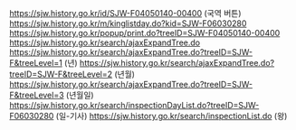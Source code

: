 https://sjw.history.go.kr/id/SJW-F04050140-00400 (국역 버튼)
https://sjw.history.go.kr/m/kinglistday.do?kid=SJW-F06030280
https://sjw.history.go.kr/popup/print.do?treeID=SJW-F04050140-00400
https://sjw.history.go.kr/search/ajaxExpandTree.do
https://sjw.history.go.kr/search/ajaxExpandTree.do?treeID=SJW-F&treeLevel=1 (년)
https://sjw.history.go.kr/search/ajaxExpandTree.do?treeID=SJW-F&treeLevel=2 (년월)
https://sjw.history.go.kr/search/ajaxExpandTree.do?treeID=SJW-F&treeLevel=3 (년월일)
https://sjw.history.go.kr/search/inspectionDayList.do?treeID=SJW-F06030280 (일-기사)
https://sjw.history.go.kr/search/inspectionList.do (왕)
